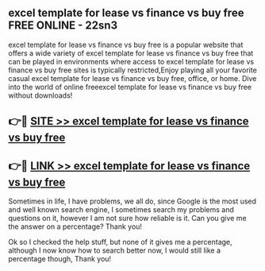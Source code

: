 ## excel template for lease vs finance vs buy free FREE ONLINE - 22sn3

excel template for lease vs finance vs buy free is a popular website that offers a wide variety of excel template for lease vs finance vs buy free that can be played in environments where access to excel template for lease vs finance vs buy free sites is typically restricted,Enjoy playing all your favorite casual excel template for lease vs finance vs buy free, office, or home. Dive into the world of online freeexcel template for lease vs finance vs buy free without downloads!

## 👉🔴 [SITE >> excel template for lease vs finance vs buy free](http://news.freeplayer.one?title=excel_template_for_lease_vs_finance_vs_buy_free&ref=FRRE)

## 👉🔴 [LINK >> excel template for lease vs finance vs buy free](http://news.freeplayer.one?title=excel_template_for_lease_vs_finance_vs_buy_free&ref=FREE)

Sometimes in life, I have problems, we all do, since Google is the most used and well known search engine, I sometimes search my problems and questions on it, however I am not sure how reliable is it. Can you give me the answer on a percentage? Thank you!

Ok so I checked the help stuff, but none of it gives me a percentage, although I now know how to search better now, I would still like a percentage though, Thank you!